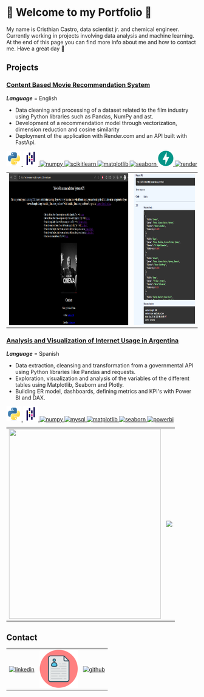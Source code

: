 
# 👾 Welcome to my Portfolio 🤖
My name is Cristhian Castro, data scientist jr. and chemical engineer. Currently working in projects involving data analysis and machine learning. At the end of this page you can find more info about me and how to contact me. Have a great day 🚀 


## Projects

### [Content Based Movie Recommendation System](https://github.com/cristhianc001/movie-recommendation-system)
***Language*** = English
- Data cleaning and processing of a dataset related to the film industry using Python
libraries such as Pandas, NumPy and ast.
- Development of a recommendation model through vectorization, dimension reduction and cosine similarity
- Deployment of the application with Render.com and an API built with FastApi.

<p align="left"> <a href="https://docs.python.org/3/library/ast.html" target="_blank" rel="noreferrer"> <img src="https://raw.githubusercontent.com/devicons/devicon/master/icons/python/python-original.svg" alt="python" width="40" height="40"/> </a> <a href="https://pandas.pydata.org/docs/" target="_blank" rel="noreferrer"> <img src="https://raw.githubusercontent.com/devicons/devicon/1119b9f84c0290e0f0b38982099a2bd027a48bf1/icons/pandas/pandas-original.svg" alt="pandas" width="40" height="40"/> </a> <a href="https://numpy.org/" target="_blank" rel="noreferrer"> <img src="https://www.vectorlogo.zone/logos/numpy/numpy-icon.svg" alt="numpy" width="40" height="40"/> </a> <a href="https://scikit-learn.org/stable/" target="_blank" rel="noreferrer"> <img src="https://upload.wikimedia.org/wikipedia/commons/0/05/Scikit_learn_logo_small.svg" alt="scikitlearn" width="40" height="40"/> </a> <a href="https://matplotlib.org/stable/index.html" target="_blank" rel="noreferrer"> <img src="https://upload.wikimedia.org/wikipedia/commons/0/01/Created_with_Matplotlib-logo.svg" alt="matplotlib" width="40" height="40"/> </a>  <a href="https://seaborn.pydata.org/" target="_blank" rel="noreferrer"> <img src="https://raw.githubusercontent.com/gilbarbara/logos/c8749cfc4be0e67a266be0554282d73d967db910/logos/seaborn-icon.svg" alt="seaborn" width="40" height="40"/> </a> <a href="https://fastapi.tiangolo.com/" target="_blank" rel="noreferrer"> <img src="https://raw.githubusercontent.com/devicons/devicon/1119b9f84c0290e0f0b38982099a2bd027a48bf1/icons/fastapi/fastapi-original.svg" alt="fastapi" width="40" height="40"/> </a> <a href="https://render.com/" target="_blank" rel="noreferrer"> <img src="https://upload.vectorlogo.zone/logos/render/images/bb711e6b-3dc7-496f-b665-10558e88ceed.svg" alt="render" width="40" height="40"/> </a> </p>


<table align="center">
  <tr>
    <td align="center">
      <a href="https://raw.githubusercontent.com/cristhianc001/cristhianc001.github.io/main/img/welcome-page.png" target="_blank" rel="noreferrer">
        <img src="https://raw.githubusercontent.com/cristhianc001/cristhianc001.github.io/main/img/welcome-page.png" height="400"/>
      </a>
    </td>
    <td align="center">
      <a href="https://raw.githubusercontent.com/cristhianc001/movie-recommendation-system/main/img/recommendation-arrival.png" target="_blank" rel="noreferrer">
        <img src="https://raw.githubusercontent.com/cristhianc001/movie-recommendation-system/main/img/recommendation-arrival.png" height="400"/>
      </a>
    </td>
  </tr>
</table>

### [Analysis and Visualization of Internet Usage in Argentina](https://github.com/cristhianc001/Argentinian-Internet-Usage)
***Language*** = Spanish
- Data extraction, cleansing and transformation from a governmental API using Python libraries like Pandas and requests.
- Exploration, visualization and analysis of the variables of the different tables using Matplotlib, Seaborn and Plotly.
- Building ER model, dashboards, defining metrics and KPI's with Power BI and DAX.

<p align="left"> <a href="https://requests.readthedocs.io/en/latest/" target="_blank" rel="noreferrer"> <img src="https://raw.githubusercontent.com/devicons/devicon/master/icons/python/python-original.svg" alt="python" width="40" height="40"/> </a> <a href="https://pandas.pydata.org/docs/" target="_blank" rel="noreferrer"> <img src="https://raw.githubusercontent.com/devicons/devicon/1119b9f84c0290e0f0b38982099a2bd027a48bf1/icons/pandas/pandas-original.svg" alt="pandas" width="40" height="40"/> </a> <a href="https://plotly.com/python/" target="_blank" rel="noreferrer"> <img src="https://www.vectorlogo.zone/logos/plot_ly/plot_ly-icon.svg" alt="numpy" width="40" height="40"/> </a> <a href="https://www.mysql.com/" target="_blank" rel="noreferrer"> <img src="https://www.vectorlogo.zone/logos/mysql/mysql-ar21.svg" alt="mysql" width="40" height="40"/> </a> <a href="https://matplotlib.org/stable/index.html" target="_blank" rel="noreferrer"> <img src="https://upload.wikimedia.org/wikipedia/commons/0/01/Created_with_Matplotlib-logo.svg" alt="matplotlib" width="40" height="40"/> </a>  <a href="https://seaborn.pydata.org/" target="_blank" rel="noreferrer"> <img src="https://raw.githubusercontent.com/gilbarbara/logos/c8749cfc4be0e67a266be0554282d73d967db910/logos/seaborn-icon.svg" alt="seaborn" width="40" height="40"/> </a>  <a href="https://powerbi.microsoft.com/" target="_blank" rel="noreferrer"> <img src="https://upload.vectorlogo.zone/logos/microsoft_powerbi/images/985205ac-fb3d-4c80-97f4-7bc0fec8c67d.svg" alt="powerbi" width="40" height="40"/> </a> </p>

<table align="center">
  <tr>
    <td align="center">
      <a href="https://raw.githubusercontent.com/cristhianc001/argentinian-telecommunications-analysis/main/visualizations/mapa-accesos-2022.png" target="_blank" rel="noreferrer">
        <img src="https://raw.githubusercontent.com/cristhianc001/argentinian-telecommunications-analysis/main/visualizations/mapa-accesos-2022.png" width="400" height="500"/>
      </a>
    </td>
    <td align="center">
      <a href="https://raw.githubusercontent.com/cristhianc001/argentinian-telecommunications-analysis/main/visualizations/dashboard-accesos.png" target="_blank" rel="noreferrer">
        <img src="https://raw.githubusercontent.com/cristhianc001/argentinian-telecommunications-analysis/main/visualizations/dashboard-accesos.png" width="600"/>
      </a>
    </td>
  </tr>
</table>


## Contact
<table align="center">
  <tr>
    <td align="center">
      <a href="https://www.linkedin.com/in/cristhiancastro/" target="_blank" rel="noreferrer">
        <img src="https://www.vectorlogo.zone/logos/linkedin/linkedin-tile.svg" alt="linkedin" width="100" height="100"/>
      </a>
    </td>
    <td align="center">
      <a href="https://drive.google.com/file/d/1jR6Ck1RJuSY11As0lKTQ5X0FfG20dqq9/view?usp=sharing" target="_blank" rel="noreferrer">
        <img src="https://raw.githubusercontent.com/cristhianc001/cristhianc001.github.io/main/img/cv-icon.png" alt="curriculum" width="100" height="100"/>
      </a>
    </td>
    <td align="center">
      <a href="https://github.com/cristhianc001" target="_blank" rel="noreferrer">
        <img src="https://www.vectorlogo.zone/logos/github/github-icon.svg" alt="github" width="100" height="100"/>
      </a>
    </td>
  </tr>
</table>

